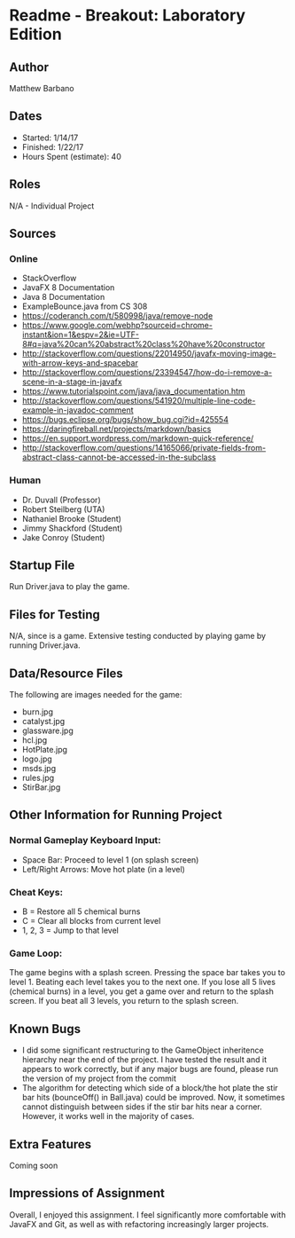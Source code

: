 # Readme - Breakout: Laboratory Edition

## Author
Matthew Barbano

## Dates
- Started: 1/14/17
- Finished: 1/22/17
- Hours Spent (estimate): 40

## Roles
N/A - Individual Project

## Sources
### Online
- StackOverflow
- JavaFX 8 Documentation
- Java 8 Documentation
- ExampleBounce.java from CS 308
- https://coderanch.com/t/580998/java/remove-node
- https://www.google.com/webhp?sourceid=chrome-instant&ion=1&espv=2&ie=UTF-8#q=java%20can%20abstract%20class%20have%20constructor
- http://stackoverflow.com/questions/22014950/javafx-moving-image-with-arrow-keys-and-spacebar
- http://stackoverflow.com/questions/23394547/how-do-i-remove-a-scene-in-a-stage-in-javafx
- https://www.tutorialspoint.com/java/java_documentation.htm
- http://stackoverflow.com/questions/541920/multiple-line-code-example-in-javadoc-comment
- https://bugs.eclipse.org/bugs/show_bug.cgi?id=425554
- https://daringfireball.net/projects/markdown/basics
- https://en.support.wordpress.com/markdown-quick-reference/
- http://stackoverflow.com/questions/14165066/private-fields-from-abstract-class-cannot-be-accessed-in-the-subclass

### Human
- Dr. Duvall (Professor)
- Robert Steilberg (UTA)
- Nathaniel Brooke (Student)
- Jimmy Shackford (Student)
- Jake Conroy (Student)

## Startup File
Run Driver.java to play the game.


## Files for Testing
N/A, since is a game. Extensive testing conducted by playing game
by running Driver.java.

## Data/Resource Files
The following are images needed for the game:
- burn.jpg
- catalyst.jpg
- glassware.jpg
- hcl.jpg
- HotPlate.jpg
- logo.jpg
- msds.jpg
- rules.jpg
- StirBar.jpg

## Other Information for Running Project
### Normal Gameplay Keyboard Input:
- Space Bar: Proceed to level 1 (on splash screen)
- Left/Right Arrows: Move hot plate (in a level)

### Cheat Keys:
- B = Restore all 5 chemical burns
- C = Clear all blocks from current level
- 1, 2, 3 = Jump to that level

### Game Loop:
The game begins with a splash screen. Pressing the space bar takes you to
level 1. Beating each level takes you to the next one. If you lose all 5 lives
(chemical burns) in a level, you get a game over and return to the splash
screen. If you beat all 3 levels, you return to the splash screen.

## Known Bugs
- I did some significant restructuring to the GameObject inheritence hierarchy
near the end of the project. I have tested the result and it appears to work
correctly, but if any major bugs are found, please run the version of my project
from the commit
- The algorithm for detecting which side of a block/the hot plate the stir bar
hits (bounceOff() in Ball.java) could be improved. Now, it sometimes cannot 
distinguish between sides if the stir bar hits near a corner. However, it works
well in the majority of cases.

## Extra Features
Coming soon

## Impressions of Assignment
Overall, I enjoyed this assignment. I feel significantly more comfortable with
JavaFX and Git, as well as with refactoring increasingly larger projects.